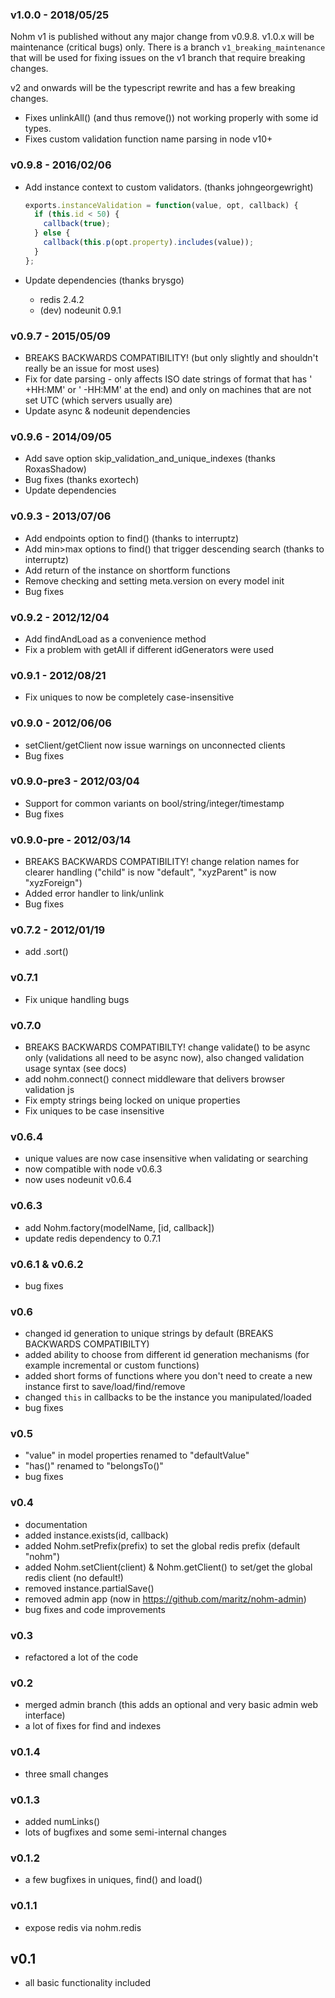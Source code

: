 ### v1.0.0 - 2018/05/25

Nohm v1 is published without any major change from v0.9.8.
v1.0.x will be maintenance (critical bugs) only.
There is a branch `v1_breaking_maintenance` that will be used for fixing issues on the v1 branch that require breaking changes.

v2 and onwards will be the typescript rewrite and has a few breaking changes.

* Fixes unlinkAll() (and thus remove()) not working properly with some id types.
* Fixes custom validation function name parsing in node v10+

### v0.9.8 - 2016/02/06

* Add instance context to custom validators. (thanks johngeorgewright)

  ```javascript
  exports.instanceValidation = function(value, opt, callback) {
    if (this.id < 50) {
      callback(true);
    } else {
      callback(this.p(opt.property).includes(value));
    }
  };
  ```

* Update dependencies (thanks brysgo)
  * redis 2.4.2
  * (dev) nodeunit 0.9.1

### v0.9.7 - 2015/05/09

* BREAKS BACKWARDS COMPATIBILITY! (but only slightly and shouldn't really be an issue for most uses)
* Fix for date parsing - only affects ISO date strings of format that has ' +HH:MM' or ' -HH:MM' at the end) and only on machines that are not set UTC (which servers usually are)
* Update async & nodeunit dependencies

### v0.9.6 - 2014/09/05

* Add save option skip_validation_and_unique_indexes (thanks RoxasShadow)
* Bug fixes (thanks exortech)
* Update dependencies

### v0.9.3 - 2013/07/06

* Add endpoints option to find() (thanks to interruptz)
* Add min>max options to find() that trigger descending search (thanks to interruptz)
* Add return of the instance on shortform functions
* Remove checking and setting meta.version on every model init
* Bug fixes

### v0.9.2 - 2012/12/04

* Add findAndLoad as a convenience method
* Fix a problem with getAll if different idGenerators were used

### v0.9.1 - 2012/08/21

* Fix uniques to now be completely case-insensitive

### v0.9.0 - 2012/06/06

* setClient/getClient now issue warnings on unconnected clients
* Bug fixes

### v0.9.0-pre3 - 2012/03/04

* Support for common variants on bool/string/integer/timestamp
* Bug fixes

### v0.9.0-pre - 2012/03/14

* BREAKS BACKWARDS COMPATIBILITY! change relation names for clearer handling ("child" is now "default", "xyzParent" is now "xyzForeign")
* Added error handler to link/unlink
* Bug fixes

### v0.7.2 - 2012/01/19

* add .sort()

### v0.7.1

* Fix unique handling bugs

### v0.7.0

* BREAKS BACKWARDS COMPATIBILTY! change validate() to be async only (validations all need to be async now), also changed validation usage syntax (see docs)
* add nohm.connect() connect middleware that delivers browser validation js
* Fix empty strings being locked on unique properties
* Fix uniques to be case insensitive

### v0.6.4

* unique values are now case insensitive when validating or searching
* now compatible with node v0.6.3
* now uses nodeunit v0.6.4

### v0.6.3

* add Nohm.factory(modelName, [id, callback])
* update redis dependency to 0.7.1

### v0.6.1 & v0.6.2

* bug fixes

### v0.6

* changed id generation to unique strings by default (BREAKS BACKWARDS COMPATIBILTY)
* added ability to choose from different id generation mechanisms (for example incremental or custom functions)
* added short forms of functions where you don't need to create a new instance first to save/load/find/remove
* changed `this` in callbacks to be the instance you manipulated/loaded
* bug fixes

### v0.5

* "value" in model properties renamed to "defaultValue"
* "has()" renamed to "belongsTo()"
* bug fixes

### v0.4

* documentation
* added instance.exists(id, callback)
* added Nohm.setPrefix(prefix) to set the global redis prefix (default "nohm")
* added Nohm.setClient(client) & Nohm.getClient() to set/get the global redis client (no default!)
* removed instance.partialSave()
* removed admin app (now in https://github.com/maritz/nohm-admin)
* bug fixes and code improvements

### v0.3

* refactored a lot of the code

### v0.2

* merged admin branch (this adds an optional and very basic admin web interface)
* a lot of fixes for find and indexes

### v0.1.4

* three small changes

### v0.1.3

* added numLinks()
* lots of bugfixes and some semi-internal changes

### v0.1.2

* a few bugfixes in uniques, find() and load()

### v0.1.1

* expose redis via nohm.redis

## v0.1

* all basic functionality included
